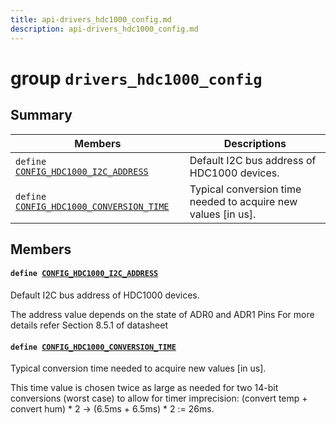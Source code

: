 ```yaml
---
title: api-drivers_hdc1000_config.md
description: api-drivers_hdc1000_config.md
---
```

# group `drivers_hdc1000_config` 

## Summary

 Members                        | Descriptions                                
--------------------------------|---------------------------------------------
`define `[`CONFIG_HDC1000_I2C_ADDRESS`](#group__drivers__hdc1000__config_1ga16d78f01bb010b74cad9d1a3f84d2c3a)            | Default I2C bus address of HDC1000 devices.
`define `[`CONFIG_HDC1000_CONVERSION_TIME`](#group__drivers__hdc1000__config_1ga0691188716dcefb9a90884c0a227a10c)            | Typical conversion time needed to acquire new values [in us].

## Members

#### `define `[`CONFIG_HDC1000_I2C_ADDRESS`](#group__drivers__hdc1000__config_1ga16d78f01bb010b74cad9d1a3f84d2c3a) 

Default I2C bus address of HDC1000 devices.

The address value depends on the state of ADR0 and ADR1 Pins For more details refer Section 8.5.1 of datasheet

#### `define `[`CONFIG_HDC1000_CONVERSION_TIME`](#group__drivers__hdc1000__config_1ga0691188716dcefb9a90884c0a227a10c) 

Typical conversion time needed to acquire new values [in us].

This time value is chosen twice as large as needed for two 14-bit conversions (worst case) to allow for timer imprecision: (convert temp + convert hum) * 2 -> (6.5ms + 6.5ms) * 2 := 26ms.

